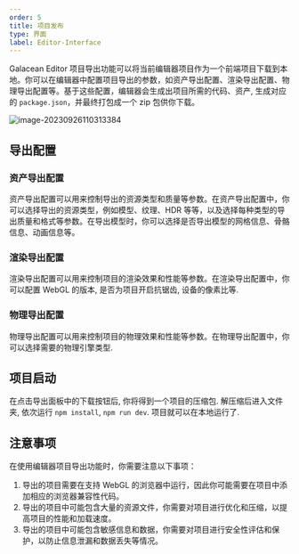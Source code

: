 ```yaml
---
order: 5
title: 项目发布
type: 界面
label: Editor-Interface
---
```



Galacean Editor 项目导出功能可以将当前编辑器项目作为一个前端项目下载到本地。你可以在编辑器中配置项目导出的参数，如资产导出配置、渲染导出配置、物理导出配置等。基于这些配置，编辑器会生成出项目所需的代码、资产, 生成对应的 `package.json`，并最终打包成一个 zip 包供你下载。

![image-20230926110313384](https://mdn.alipayobjects.com/rms/afts/img/A*6n9rQrL9S9kAAAAAAAAAAAAAARQnAQ/80q.webp)

## 导出配置

### 资产导出配置

资产导出配置可以用来控制导出的资源类型和质量等参数。在资产导出配置中，你可以选择导出的资源类型，例如模型、纹理、HDR 等等，以及选择每种类型的导出质量和格式等参数。在导出模型时，你可以选择是否导出模型的网格信息、骨骼信息、动画信息等。

### 渲染导出配置

渲染导出配置可以用来控制项目的渲染效果和性能等参数。在渲染导出配置中，你可以配置 WebGL 的版本, 是否为项目开启抗锯齿, 设备的像素比等.

### 物理导出配置

物理导出配置可以用来控制项目的物理效果和性能等参数。在物理导出配置中，你可以选择需要的物理引擎类型.

## 项目启动

在点击导出面板中的下载按钮后, 你将得到一个项目的压缩包. 解压缩后进入文件夹, 依次运行 `npm install`, `npm run dev`. 项目就可以在本地运行了.

## 注意事项

在使用编辑器项目导出功能时，你需要注意以下事项：

1. 导出的项目需要在支持 WebGL 的浏览器中运行，因此你可能需要在项目中添加相应的浏览器兼容性代码。
2. 导出的项目中可能包含大量的资源文件，你需要对项目进行优化和压缩，以提高项目的性能和加载速度。
3. 导出的项目中可能包含敏感信息和数据，你需要对项目进行安全性评估和保护，以防止信息泄漏和数据丢失等情况。